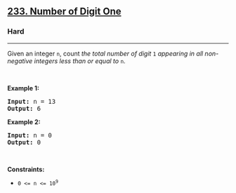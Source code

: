 <h2><a href="https://leetcode.com/problems/number-of-digit-one/solution/">233. Number of Digit One</a></h2><h3>Hard</h3><hr><div><p>Given an integer <code>n</code>, count <em>the total number of digit </em><code>1</code><em> appearing in all non-negative integers less than or equal to</em> <code>n</code>.</p>

<p>&nbsp;</p>
<p><strong>Example 1:</strong></p>

<pre><strong>Input:</strong> n = 13
<strong>Output:</strong> 6
</pre>

<p><strong>Example 2:</strong></p>

<pre><strong>Input:</strong> n = 0
<strong>Output:</strong> 0
</pre>

<p>&nbsp;</p>
<p><strong>Constraints:</strong></p>

<ul>
	<li><code>0 &lt;= n &lt;= 10<sup>9</sup></code></li>
</ul>
</div>